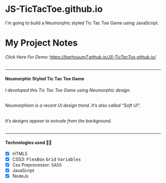 # JS-TicTacToe.github.io
I'm going to build a Neumorphic styled Tic Tac Toe Game using JavaScript.
# My Project Notes
###### Click Here For Demo: https://barhouum7.github.io/JS-TicTacToe.github.io/
---
#### Neumorphic Styled Tic Tac Toe Game
###### I developed this Tic Tac Toe Game using Neumorphic design.
###### Neumorphism is a recent UI design trend. It’s also called “Soft UI”. 
###### It’s designs appear to extrude from the background.
---
#### Technologies used 👨‍💻
- [x] HTML5
- [x] CSS3: <kbd>FlexBox</kbd>  <kbd>Grid</kbd>  <kbd>Variables</kbd>
- [x] Css Preprocessor: <kbd>SASS</kbd>
- [x] JavaScript
- [x] NodeJs
